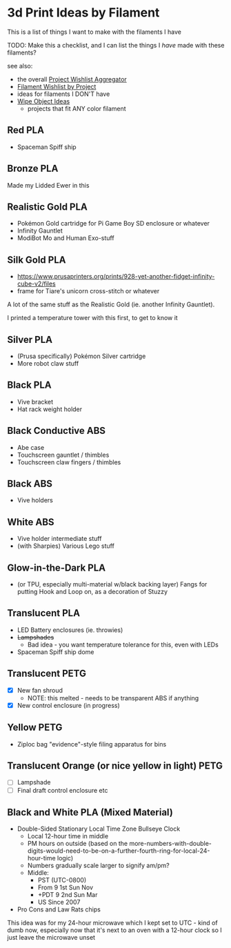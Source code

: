 # 3d Print Ideas by Filament

This is a list of things I want to make with the filaments I have

TODO: Make this a checklist, and I can list the things I *have* made with these filaments?

see also:

- the overall [Project Wishlist Aggregator](b154bbe5-02ef-4e21-a828-84f8af54cb8e.md)
- [Filament Wishlist by Project](7382f3b2-b2da-404a-a1f8-eb6efd84ec49.md)
 - ideas for filaments I DON'T have
- [Wipe Object Ideas](05fa2e42-0f55-49ac-af91-b2fa01258410.md)
  - projects that fit ANY color filament

## Red PLA

- Spaceman Spiff ship

## Bronze PLA

Made my Lidded Ewer in this

## Realistic Gold PLA

- Pok&eacute;mon Gold cartridge for Pi Game Boy SD enclosure or whatever
- Infinity Gauntlet
- ModiBot Mo and Human Exo-stuff

## Silk Gold PLA

- https://www.prusaprinters.org/prints/928-yet-another-fidget-infinity-cube-v2/files
- frame for Tiare's unicorn cross-stitch or whatever

A lot of the same stuff as the Realistic Gold (ie. another Infinity Gauntlet).

I printed a temperature tower with this first, to get to know it

## Silver PLA

- (Prusa specifically) Pok&eacute;mon Silver cartridge
- More robot claw stuff

## Black PLA

- Vive bracket
- Hat rack weight holder

## Black Conductive ABS

- Abe case
- Touchscreen gauntlet / thimbles
- Touchscreen claw fingers / thimbles

## Black ABS

- Vive holders

## White ABS

- Vive holder intermediate stuff
- (with Sharpies) Various Lego stuff

## Glow-in-the-Dark PLA

- (or TPU, especially multi-material w/black backing layer) Fangs for putting Hook and Loop on, as a decoration of Stuzzy

## Translucent PLA

- LED Battery enclosures (ie. throwies)
- ~~Lampshades~~
  - Bad idea - you want temperature tolerance for this, even with LEDs
- Spaceman Spiff ship dome

## Translucent PETG

- [x] New fan shroud
  - NOTE: this melted - needs to be transparent ABS if anything
- [x] New control enclosure (in progress)

## Yellow PETG

- Ziploc bag "evidence"-style filing apparatus for bins

## Translucent Orange (or nice yellow in light) PETG

- [ ] Lampshade
- [ ] Final draft control enclosure etc

## Black and White PLA (Mixed Material)

- Double-Sided Stationary Local Time Zone Bullseye Clock
  - Local 12-hour time in middle
  - PM hours on outside (based on the more-numbers-with-double-digits-would-need-to-be-on-a-further-fourth-ring-for-local-24-hour-time logic)
  - Numbers gradually scale larger to signify am/pm?
  - Middle:
    - PST (UTC-0800)
    - From 9 1st Sun Nov
    - +PDT 9 2nd Sun Mar
    - US Since 2007
- Pro Cons and Law Rats chips

This idea was for my 24-hour microwave which I kept set to UTC - kind of dumb now, especially now that it's next to an oven with a 12-hour clock so I just leave the microwave unset
